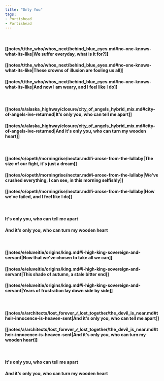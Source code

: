 ```yaml
---
title: "Only You"
tags:
- Portishead
- Portishead
---
```

&nbsp;
#### [[notes/t/the_who/whos_next/behind_blue_eyes.md#no-one-knows-what-its-like|We suffer everyday, what is it for?]]
#### [[notes/t/the_who/whos_next/behind_blue_eyes.md#no-one-knows-what-its-like|These crowns of illusion are fooling us all]]
#### [[notes/t/the_who/whos_next/behind_blue_eyes.md#no-one-knows-what-its-like|And now I am weary, and I feel like I do]]
&nbsp;
#### [[notes/a/alaska_highway/closure/city_of_angels_hybrid_mix.md#city-of-angels-ive-returned|It's only you, who can tell me apart]]
#### [[notes/a/alaska_highway/closure/city_of_angels_hybrid_mix.md#city-of-angels-ive-returned|And it's only you, who can turn my wooden heart]]
&nbsp;
#### [[notes/o/opeth/morningrise/nectar.md#i-arose-from-the-lullaby|The size of our fight, it's just a dream]]
#### [[notes/o/opeth/morningrise/nectar.md#i-arose-from-the-lullaby|We've crushed everything, I can see, in this morning selfishly]]
#### [[notes/o/opeth/morningrise/nectar.md#i-arose-from-the-lullaby|How we've failed, and I feel like I do]]
&nbsp;
#### It's only you, who can tell me apart
#### And it's only you, who can turn my wooden heart
&nbsp;
#### [[notes/e/eluveitie/origins/king.md#i-high-king-sovereign-and-servant|Now that we've chosen to take all we can]]
#### [[notes/e/eluveitie/origins/king.md#i-high-king-sovereign-and-servant|This shade of autumn, a stale bitter end]]
#### [[notes/e/eluveitie/origins/king.md#i-high-king-sovereign-and-servant|Years of frustration lay down side by side]]
&nbsp;
#### [[notes/a/architects/lost_forever_∕∕_lost_together/the_devil_is_near.md#their-innocence-is-heaven-sent|And it's only you, who can tell me apart]]
#### [[notes/a/architects/lost_forever_∕∕_lost_together/the_devil_is_near.md#their-innocence-is-heaven-sent|And it's only you, who can turn my wooden heart]]
&nbsp;
#### It's only you, who can tell me apart
#### And it's only you, who can turn my wooden heart
